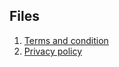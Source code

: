## Files

1. [Terms and condition](https://github.com/naveen-ku/docs-agreements/blob/main/terms-conditions.md)
2. [Privacy policy](https://github.com/naveen-ku/docs-agreements/blob/main/privacy-policy.md)